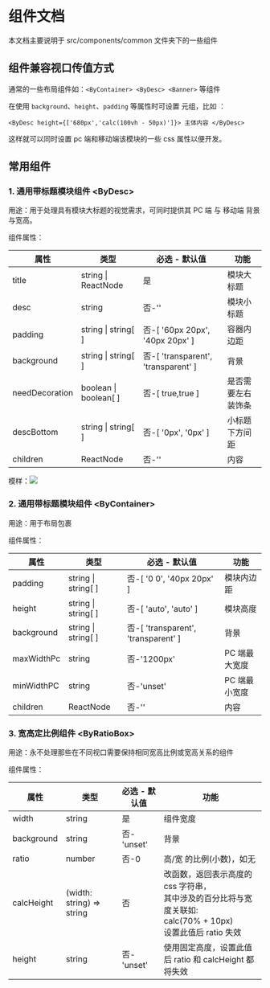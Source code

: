 # 组件文档

本文档主要说明于 src/components/common 文件夹下的一些组件

## 组件兼容视口传值方式

通常的一些布局组件如：`<ByContainer> <ByDesc> <Banner>` 等组件

在使用 `background`、`height`、`padding` 等属性时可设置 元组，比如 ：

`<ByDesc height={['680px','calc(100vh - 50px)']}> 主体内容 </ByDesc>`

这样就可以同时设置 pc 端和移动端该模块的一些 css 属性以便开发。

## 常用组件

### 1. 通用带标题模块组件 \<ByDesc\>

用途：用于处理具有模块大标题的视觉需求，可同时提供其 PC 端 与 移动端 背景与宽高。

组件属性：

| 属性           | 类型                  | 必选 - 默认值                       | 功能               |
| -------------- | --------------------- | ----------------------------------- | ------------------ |
| title          | string \| ReactNode   | 是                                  | 模块大标题         |
| desc           | string                | 否-''                               | 模块小标题         |
| padding        | string \| string[ ]   | 否-[ '60px 20px', '40px 20px' ]     | 容器内边距         |
| background     | string \| string[ ]   | 否-[ 'transparent', 'transparent' ] | 背景               |
| needDecoration | boolean \| boolean[ ] | 否-[ true,true ]                    | 是否需要左右装饰条 |
| descBottom     | string \| string[ ]   | 否-[ '0px', '0px' ]                 | 小标题下方间距     |
| children       | ReactNode             | 否-''                               | 内容               |

模样：<img src="https://by-fe-cdn.oss-cn-hangzhou.aliyuncs.com/static/intro/docs-img/by-desc.png"/>

### 2. 通用带标题模块组件 \<ByContainer\>

用途：用于布局包裹

组件属性：

| 属性       | 类型                | 必选 - 默认值                       | 功能          |
| ---------- | ------------------- | ----------------------------------- | ------------- |
| padding    | string \| string[ ] | 否-[ '0 0', '40px 20px' ]           | 模块内边距    |
| height     | string \| string[ ] | 否-[ 'auto', 'auto' ]               | 模块高度      |
| background | string \| string[ ] | 否-[ 'transparent', 'transparent' ] | 背景          |
| maxWidthPc | string              | 否-'1200px'                         | PC 端最大宽度 |
| minWidthPC | string              | 否-'unset'                          | PC 端最小宽度 |
| children   | ReactNode           | 否-''                               | 内容          |

### 3. 宽高定比例组件 \<ByRatioBox\>

用途：永不处理那些在不同视口需要保持相同宽高比例或宽高关系的组件

组件属性：

| 属性       | 类型                      | 必选 - 默认值 | 功能                                                                                                                      |
| ---------- | ------------------------- | ------------- | ------------------------------------------------------------------------------------------------------------------------- |
| width      | string                    | 是            | 组件宽度                                                                                                                  |
| background | string                    | 否-'unset'    | 背景                                                                                                                      |
| ratio      | number                    | 否-0          | 高/宽 的比例(小数)，如无                                                                                                  |
| calcHeight | (width: string) => string | 否            | 改函数，返回表示高度的 css 字符串，<br />其中涉及的百分比将与宽度关联如:<br />calc(70% + 10px)<br />设置此值后 ratio 失效 |
| height     | string                    | 否-'unset'    | 使用固定高度，设置此值后 ratio 和 calcHeight 都将失效                                                                     |
